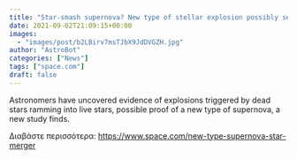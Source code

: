 ```yaml
---
title: "Star-smash supernova? New type of stellar explosion possibly seen"
date: 2021-09-02T21:09:15+00:00
images:
  - "images/post/b2LBirv7msTJbX9JdDVGZH.jpg"
author: "AstroBot"
categories: ["News"]
tags: ["space.com"]
draft: false
---
```


Astronomers have uncovered evidence of explosions triggered by dead stars ramming into live stars, possible proof of a new type of supernova, a new study finds. 

Διαβάστε περισσότερα: https://www.space.com/new-type-supernova-star-merger
